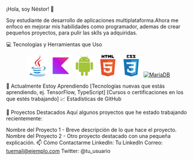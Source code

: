 ¡Hola, soy Néstor! 👋
<!-- Una breve introducción sobre ti -->
Soy estudiante de desarrollo de aplicaciones multiplataforma.Ahora me enfoco en mejorar mis habilidades como programador, ademas de crear pequeños proyectos, para pulir las sklls ya adquiridas.

💻 Tecnologías y Herramientas que Uso
<div align="center">
  <a href="https://www.java.com" target="_blank"><img src="https://raw.githubusercontent.com/devicons/devicon/master/icons/java/java-original.svg" alt="Java" width="60" height="60"/></a>
  <a href="https://kotlinlang.org/" target="_blank"><img src="https://raw.githubusercontent.com/devicons/devicon/master/icons/kotlin/kotlin-original.svg" alt="Kotlin" width="60" height="60"/></a>
  <a href="https://developer.android.com" target="_blank"><img src="https://raw.githubusercontent.com/devicons/devicon/master/icons/android/android-original.svg" alt="Android" width="60" height="60"/></a>
  <a href="https://www.w3.org/html/" target="_blank"><img src="https://raw.githubusercontent.com/devicons/devicon/master/icons/html5/html5-original-wordmark.svg" alt="HTML" width="60" height="60"/></a>
  <a href="https://www.w3schools.com/css/" target="_blank"><img src="https://raw.githubusercontent.com/devicons/devicon/master/icons/css3/css3-original-wordmark.svg" alt="CSS" width="60" height="60"/></a>
  <a href="https://mariadb.org/" target="_blank"><img src="https://www.vectorlogo.zone/logos/mariadb/mariadb-icon.svg" alt="MariaDB" width="60" height="60"/></a>
</div>

🌱 Actualmente Estoy Aprendiendo
[Tecnologías nuevas que estás aprendiendo, ej. TensorFlow, TypeScript]
[Cursos o certificaciones en los que estés trabajando]
📈 Estadísticas de GitHub

🌟 Proyectos Destacados
Aquí algunos proyectos que he estado trabajando recientemente:

Nombre del Proyecto 1 - Breve descripción de lo que hace el proyecto.
Nombre del Proyecto 2 - Otro proyecto destacado con una pequeña explicación.
📫 Cómo Contactarme
LinkedIn: Tu LinkedIn
Correo: tuemail@ejemplo.com
Twitter: @tu_usuario
